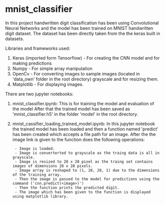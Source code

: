 # mnist_classifier
In this project handwritten digit classification has been using Convolutional Neural Networks and the model has been trained on MNIST handwritten digit dataset.
The dataset has been directly taken from the the keras built in datasets.

Libraries and frameworks used:

1. Keras (imported form Tensorflow) - For creating the CNN model and for making predictions
2. Numpy - For simple array manipulation
3. OpenCv - For converting images to sample images (located in 'data_own' folder in the root directory) grayscale and for resizing them.
4. Matplotlib - For displaying images.

There are two jupyter notebooks:

1. mnist_classifier.ipynb:
        This is for training the model and evaluation of the model After that the trained model has been saved as 'mnist_classifier.h5' in the folder 'model' in the root directory.
  
        
2. mnist_cassifier_loading_trained_model.ipynb:
        In this jupyter notebook the trained model has been loaded and then a function named 'predict' has been created which accepts a file path for an image. After the the image link is given to the 
        function does the following operations:
        
        - Image is loaded.
        - Image is converterted to grayscale as the traing data is all in grayscale.
        - Image is resized to 28 x 28 pixel as the traing set contains images of dimensions 28 x 28 pixels.
        - Image array is reshaped to (1, 28, 28, 1) due to the dimensions of the training array.
        - Then the image is passed to the model for predictions using the command ('cnn.predict(<image>)')
        - Then the function prints the predicted digit.
        - The image which has been given to the function is displayed using matplotlib library.
        
